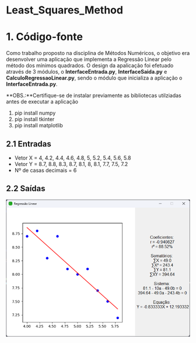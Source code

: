 # Least_Squares_Method



# 1. Código-fonte

Como trabalho proposto na disciplina de Métodos Numéricos, o objetivo era desenvolver uma aplicação que implementa a Regressão Linear pelo método dos mínimos quadrados.
O design da apalicação foi efetuado através de 3 módulos, o **InterfaceEntrada.py**, **InterfaceSaida.py** e **CalculoRegressaoLinear.py**, sendo o módulo que inicializa a aplicação o **InterfaceEntrada.py**.

**OBS.:**Certifique-se de instalar previamente as bibliotecas utilziadas antes de executar a aplicação

1. pip install numpy
2. pip install tkinter
3. pip install matplotlib

## 2.1 Entradas

- Vetor X = 4, 4.2, 4.4, 4.6, 4.8, 5, 5.2, 5.4, 5.6, 5.8
- Vetor Y = 8.7, 8.8, 8.3, 8.7, 8.1, 8, 8.1, 7.7, 7.5, 7.2
- Nº de casas decimais = 6


## 2.2 Saídas

![Janela de resultados com base nas entradas](./figuras/fig.png)

